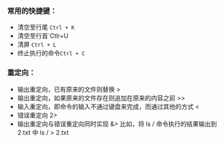 ### 常用的快捷键：

- 清空至行尾 `Ctrl + K`
- 清空至行首`Ctlr+U
- 清屏 `Ctrl + L`
- 终止执行的命令`Ctrl + C`

### 重定向：

- 输出重定向，已有原来的文件则替换	>
- 输出重定向，如果原来的文件存在则追加在原来的内容之前	>>
- 输入重定向，即命令的输入不通过键盘来完成，而通过其他的方式	<
- 错误重定向	2>
- 输出重定向与错误重定向同时实现	&>
比如，将 ls / 命令执行的结果输出到 2.txt 中 ls / > 2.txt
